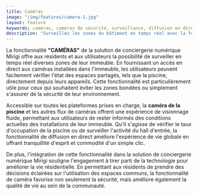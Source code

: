 ```yaml
---
title: Caméras
image: "/img/features/camera-1.jpg"
layout: feature
keywords: caméras, caméras de sécurité, surveillance, diffusion en direct, surveillance à distance, sécurité
description: "Surveillez les zones du bâtiment en temps réel avec la fonction caméra de Mirigi."
---
```

La fonctionnalité **"CAMÉRAS"** de la solution de conciergerie numérique Mirigi offre aux résidents et aux utilisateurs la possibilité de surveiller en temps réel diverses zones de leur immeuble. En fournissant un accès en direct aux caméras installées dans l'immeuble, les utilisateurs peuvent facilement vérifier l'état des espaces partagés, tels que la piscine, directement depuis leurs appareils. Cette fonctionnalité est particulièrement utile pour ceux qui souhaitent éviter les zones bondées ou simplement s'assurer de la sécurité de leur environnement.

Accessible sur toutes les plateformes prises en charge, la **caméra de la piscine** et les autres flux de caméras offrent une expérience de visionnage fluide, permettant aux utilisateurs de rester informés des conditions actuelles des installations de leur immeuble. Qu'il s'agisse de vérifier le taux d'occupation de la piscine ou de surveiller l'activité du hall d'entrée, la fonctionnalité de diffusion en direct améliore l'expérience de vie globale en offrant tranquillité d'esprit et commodité d'un simple clic.

De plus, l'intégration de cette fonctionnalité dans la solution de conciergerie numérique Mirigi souligne l'engagement à tirer parti de la technologie pour améliorer la vie résidentielle. En permettant aux résidents de prendre des décisions éclairées sur l'utilisation des espaces communs, la fonctionnalité de caméra favorise non seulement la sécurité, mais améliore également la qualité de vie au sein de la communauté.





